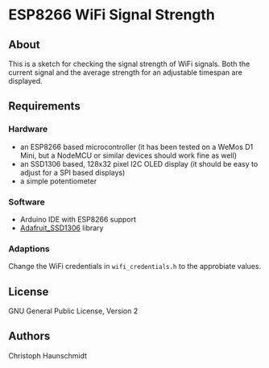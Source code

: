 ESP8266 WiFi Signal Strength
===========================

## About

This is a sketch for checking the signal strength of WiFi signals.
Both the current signal and the average strength for an adjustable timespan
are displayed.

## Requirements

### Hardware

- an ESP8266 based microcontroller (it has been tested on a WeMos D1 Mini,
  but a NodeMCU or similar devices should work fine as well)
- an SSD1306 based, 128x32 pixel I2C OLED display (it should be easy to adjust for
  a SPI based displays)
- a simple potentiometer

### Software

- Arduino IDE with ESP8266 support
- [Adafruit_SSD1306](https://github.com/adafruit/Adafruit_SSD1306) library

### Adaptions

Change the WiFi credentials in `wifi_credentials.h` to the approbiate values.

## License

GNU General Public License, Version 2

## Authors

Christoph Haunschmidt